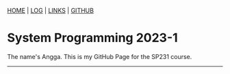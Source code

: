 [HOME] | [LOG] | [LINKS] | [GITHUB]

# System Programming 2023-1

The name's Angga. This is my GitHub Page for the SP231 course.

<hr>

[HOME]: .
[LOG]: TXT/mylog.txt
[LINKS]: LINKS/
[GITHUB]: https://github.com/nayyara-airlangga/sp231/
